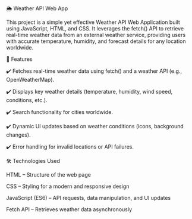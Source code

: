 🌦️ Weather API Web App

This project is a simple yet effective Weather API Web Application built using JavaScript, HTML, and CSS. It leverages the fetch() API to retrieve real-time weather data from an external weather service, providing users with accurate temperature, humidity, and forecast details for any location worldwide.

🚀 Features

✔️ Fetches real-time weather data using fetch() and a weather API (e.g., OpenWeatherMap).

✔️ Displays key weather details (temperature, humidity, wind speed, conditions, etc.).

✔️ Search functionality for cities worldwide.

✔️ Dynamic UI updates based on weather conditions (icons, background changes).

✔️ Error handling for invalid locations or API failures.

🛠️ Technologies Used

HTML – Structure of the web page

CSS – Styling for a modern and responsive design

JavaScript (ES6) – API requests, data manipulation, and UI updates

Fetch API – Retrieves weather data asynchronously

